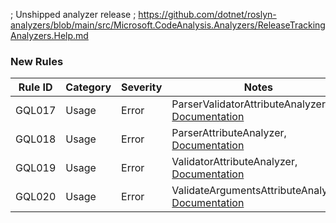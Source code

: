 ; Unshipped analyzer release
; https://github.com/dotnet/roslyn-analyzers/blob/main/src/Microsoft.CodeAnalysis.Analyzers/ReleaseTrackingAnalyzers.Help.md

### New Rules

Rule ID | Category | Severity | Notes
--------|----------|----------|-------
GQL017 | Usage | Error | ParserValidatorAttributeAnalyzer, [Documentation](https://graphql-dotnet.github.io/docs/analyzers/gql017)
GQL018 | Usage | Error | ParserAttributeAnalyzer, [Documentation](https://graphql-dotnet.github.io/docs/analyzers/gql018)
GQL019 | Usage | Error | ValidatorAttributeAnalyzer, [Documentation](https://graphql-dotnet.github.io/docs/analyzers/gql019)
GQL020 | Usage | Error | ValidateArgumentsAttributeAnalyzer, [Documentation](https://graphql-dotnet.github.io/docs/analyzers/gql020)
